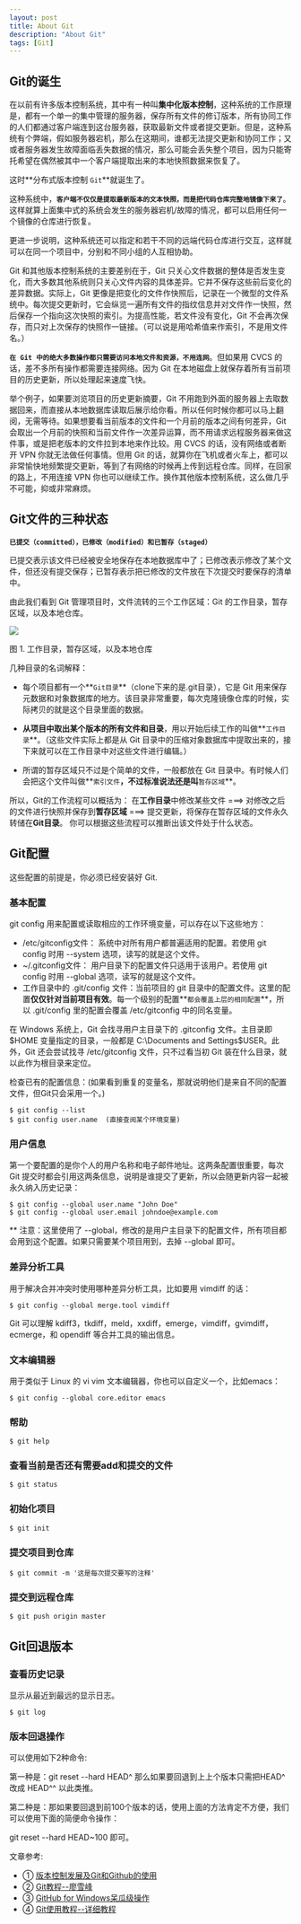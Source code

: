 ```yaml
---
layout: post
title: About Git
description: "About Git"
tags: [Git]
---
```


## Git的诞生

在以前有许多版本控制系统，其中有一种叫**集中化版本控制**，这种系统的工作原理是，都有一个单一的集中管理的服务器，保存所有文件的修订版本，所有协同工作的人们都通过客户端连到这台服务器，获取最新文件或者提交更新。但是，这种系统有个弊端，假如服务器宕机，那么在这期间，谁都无法提交更新和协同工作；又或者服务器发生故障面临丢失数据的情况，那么可能会丢失整个项目，因为只能寄托希望在偶然被其中一个客户端提取出来的本地快照数据来恢复了。

这时**分布式版本控制 `Git`**就诞生了。

这种系统中，**`客户端不仅仅是提取最新版本的文本快照，而是把代码仓库完整地镜像下来了`**。这样就算上面集中式的系统会发生的服务器宕机/故障的情况，都可以启用任何一个镜像的仓库进行恢复。

更进一步说明，这种系统还可以指定和若干不同的远端代码仓库进行交互，这样就可以在同一个项目中，分别和不同小组的人互相协助。

Git 和其他版本控制系统的主要差别在于，Git 只关心文件数据的整体是否发生变化，而大多数其他系统则只关心文件内容的具体差异。它并不保存这些前后变化的差异数据。实际上，Git 更像是把变化的文件作快照后，记录在一个微型的文件系统中。每次提交更新时，它会纵览一遍所有文件的指纹信息并对文件作一快照，然后保存一个指向这次快照的索引。为提高性能，若文件没有变化，Git 不会再次保存，而只对上次保存的快照作一链接。（可以说是用哈希值来作索引，不是用文件名。）

**`在 Git 中的绝大多数操作都只需要访问本地文件和资源，不用连网`**。但如果用 CVCS 的话，差不多所有操作都需要连接网络。因为 Git 在本地磁盘上就保存着所有当前项目的历史更新，所以处理起来速度飞快。

举个例子，如果要浏览项目的历史更新摘要，Git 不用跑到外面的服务器上去取数据回来，而直接从本地数据库读取后展示给你看。所以任何时候你都可以马上翻阅，无需等待。如果想要看当前版本的文件和一个月前的版本之间有何差异，Git 会取出一个月前的快照和当前文件作一次差异运算，而不用请求远程服务器来做这件事，或是把老版本的文件拉到本地来作比较。用 CVCS 的话，没有网络或者断开 VPN 你就无法做任何事情。但用 Git 的话，就算你在飞机或者火车上，都可以非常愉快地频繁提交更新，等到了有网络的时候再上传到远程仓库。同样，在回家的路上，不用连接 VPN 你也可以继续工作。换作其他版本控制系统，这么做几乎不可能，抑或非常麻烦。

## Git文件的三种状态
**`已提交（committed），已修改（modified）和已暂存（staged）`**

已提交表示该文件已经被安全地保存在本地数据库中了；已修改表示修改了某个文件，但还没有提交保存；已暂存表示把已修改的文件放在下次提交时要保存的清单中。

由此我们看到 Git 管理项目时，文件流转的三个工作区域：Git 的工作目录，暂存区域，以及本地仓库。

![](../images/blog-images/2016-10-28-01.png) 

 图 1. 工作目录，暂存区域，以及本地仓库
 
几种目录的名词解释：

+ 每个项目都有一个**`Git目录`**（clone下来的是.git目录），它是 Git 用来保存元数据和对象数据库的地方。该目录非常重要，每次克隆镜像仓库的时候，实际拷贝的就是这个目录里面的数据。
 
+ **从项目中取出某个版本的所有文件和目录**，用以开始后续工作的叫做**`工作目录`**。（这些文件实际上都是从 Git 目录中的压缩对象数据库中提取出来的，接下来就可以在工作目录中对这些文件进行编辑。）

+ 所谓的暂存区域只不过是个简单的文件，一般都放在 Git 目录中。有时候人们会把这个文件叫做**`索引文件`**，不过标准说法还是叫**`暂存区域`**。

所以，Git的工作流程可以概括为：
在**工作目录**中修改某些文件 ===> 对修改之后的文件进行快照并保存到**暂存区域** ===> 提交更新，将保存在暂存区域的文件永久转储在**Git目录**。
你可以根据这些流程可以推断出该文件处于什么状态。

## Git配置
这些配置的前提是，你必须已经安装好 Git.

### 基本配置
git config 用来配置或读取相应的工作环境变量，可以存在以下这些地方：

+ /etc/gitconfig文件： 系统中对所有用户都普遍适用的配置。若使用 git config 时用 --system 选项，读写的就是这个文件。
+ ~/.gitconfig文件： 用户目录下的配置文件只适用于该用户。若使用 git config 时用 --global 选项，读写的就是这个文件。
+ 工作目录中的 .git/config 文件：当前项目的 git 目录中的配置文件。这里的配置**仅仅针对当前项目有效**。每一个级别的配置**`都会覆盖上层的相同配置`**，所以 .git/config 里的配置会覆盖 /etc/gitconfig 中的同名变量。

在 Windows 系统上，Git 会找寻用户主目录下的 .gitconfig 文件。主目录即 $HOME 变量指定的目录，一般都是 C:\Documents and Settings\$USER。此外，Git 还会尝试找寻 /etc/gitconfig 文件，只不过看当初 Git 装在什么目录，就以此作为根目录来定位。

检查已有的配置信息：(如果看到重复的变量名，那就说明他们是来自不同的配置文件，但Git只会采用一个。)
```
$ git config --list
$ git config user.name  (直接查阅某个环境变量)
```

### 用户信息

第一个要配置的是你个人的用户名称和电子邮件地址。这两条配置很重要，每次 Git 提交时都会引用这两条信息，说明是谁提交了更新，所以会随更新内容一起被永久纳入历史记录：

```
$ git config --global user.name "John Doe"
$ git config --global user.email johndoe@example.com
```

** 注意：这里使用了 --global，修改的是用户主目录下的配置文件，所有项目都会用到这个配置。如果只需要某个项目用到，去掉 --global 即可。

### 差异分析工具

用于解决合并冲突时使用哪种差异分析工具，比如要用 vimdiff 的话：

```
$ git config --global merge.tool vimdiff
```

Git 可以理解 kdiff3，tkdiff，meld，xxdiff，emerge，vimdiff，gvimdiff，ecmerge，和 opendiff 等合并工具的输出信息。

### 文本编辑器

用于类似于 Linux 的 vi vim 文本编辑器，你也可以自定义一个，比如emacs：

```
$ git config --global core.editor emacs
```

### 帮助
```
$ git help
```

### 查看当前是否还有需要add和提交的文件
```
$ git status
```

### 初始化项目
```
$ git init
```

### 提交项目到仓库
```
$ git commit -m '这是每次提交要写的注释'
```

### 提交到远程仓库
```
$ git push origin master
```

## Git回退版本
### 查看历史记录

显示从最近到最远的显示日志。

```
$ git log
```

### 版本回退操作

可以使用如下2种命令:

第一种是：git reset --hard HEAD^ 那么如果要回退到上上个版本只需把HEAD^ 改成 HEAD^^ 以此类推。

第二种是：那如果要回退到前100个版本的话，使用上面的方法肯定不方便，我们可以使用下面的简便命令操作：

git reset --hard HEAD~100 即可。

文章参考:

+ ① [版本控制发展及Git和Github的使用](http://blog.sina.com.cn/s/blog_5c5c87d80101e4yy.html)
+ ② [Git教程--廖雪峰](http://www.liaoxuefeng.com/wiki/0013739516305929606dd18361248578c67b8067c8c017b000/)
+ ③ [GitHub for Windows呆瓜级操作](http://www.cnblogs.com/foreveryt/p/4228492.html)
+ ④ [Git使用教程--详细教程](http://www.cnblogs.com/tugenhua0707/p/4050072.html)










